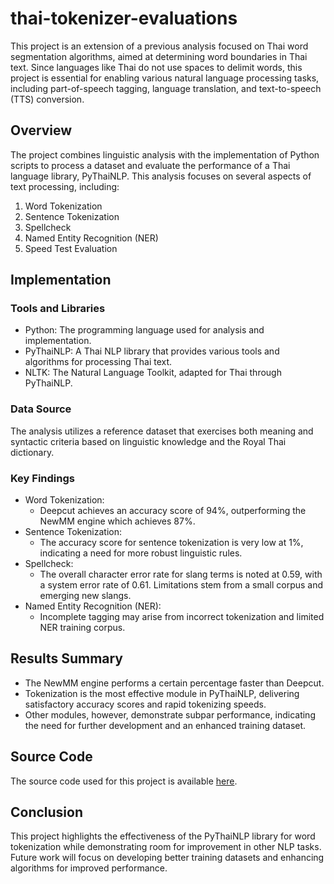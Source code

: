 # thai-tokenizer-evaluations

This project is an extension of a previous analysis focused on Thai word segmentation algorithms, aimed at determining word boundaries in Thai text. Since languages like Thai do not use spaces to delimit words, this project is essential for enabling various natural language processing tasks, including part-of-speech tagging, language translation, and text-to-speech (TTS) conversion.

## Overview

The project combines linguistic analysis with the implementation of Python scripts to process a dataset and evaluate the performance of a Thai language library, PyThaiNLP. This analysis focuses on several aspects of text processing, including:

1. Word Tokenization
2. Sentence Tokenization
3. Spellcheck
4. Named Entity Recognition (NER)
5. Speed Test Evaluation

## Implementation

### Tools and Libraries

- Python: The programming language used for analysis and implementation.
- PyThaiNLP: A Thai NLP library that provides various tools and algorithms for processing Thai text.
- NLTK: The Natural Language Toolkit, adapted for Thai through PyThaiNLP.

### Data Source

The analysis utilizes a reference dataset that exercises both meaning and syntactic criteria based on linguistic knowledge and the Royal Thai dictionary.

### Key Findings

- Word Tokenization: 
  - Deepcut achieves an accuracy score of 94%, outperforming the NewMM engine which achieves 87%.
- Sentence Tokenization: 
  - The accuracy score for sentence tokenization is very low at 1%, indicating a need for more robust linguistic rules.
- Spellcheck: 
  - The overall character error rate for slang terms is noted at 0.59, with a system error rate of 0.61. Limitations stem from a small corpus and emerging new slangs.
- Named Entity Recognition (NER): 
  - Incomplete tagging may arise from incorrect tokenization and limited NER training corpus.

## Results Summary

- The NewMM engine performs a certain percentage faster than Deepcut.
- Tokenization is the most effective module in PyThaiNLP, delivering satisfactory accuracy scores and rapid tokenizing speeds.
- Other modules, however, demonstrate subpar performance, indicating the need for further development and an enhanced training dataset.

## Source Code

The source code used for this project is available [here](https://github.com/PyThaiNLP/pythainlp).

## Conclusion

This project highlights the effectiveness of the PyThaiNLP library for word tokenization while demonstrating room for improvement in other NLP tasks. Future work will focus on developing better training datasets and enhancing algorithms for improved performance.
